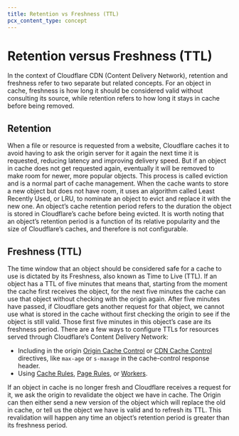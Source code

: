 ```yaml
---
title: Retention vs Freshness (TTL)
pcx_content_type: concept
---
```


# Retention versus Freshness (TTL)

In the context of Cloudflare CDN (Content Delivery Network), retention and freshness refer to two separate but related concepts. For an object in cache, freshness is how long it should be considered valid without consulting its source, while retention refers to how long it stays in cache before being removed.

## Retention

When a file or resource is requested from a website, Cloudflare caches it to avoid having to ask the origin server for it again the next time it is requested, reducing latency and improving delivery speed. But if an object in cache does not get requested again, eventually it will be removed to make room for newer, more popular objects. This process is called eviction and is a normal part of cache management. When the cache wants to store a new object but does not have room, it uses an algorithm called Least Recently Used, or LRU, to nominate an object to evict and replace it with the new one. An object’s cache retention period refers to the duration the object is stored in Cloudflare’s cache before being evicted. It is worth noting that an object’s retention period is a function of its relative popularity and the size of Cloudflare’s caches, and therefore is not configurable.

## Freshness (TTL)

The time window that an object should be considered safe for a cache to use is dictated by its Freshness, also known as Time to Live (TTL). If an object has a TTL of five minutes that means that, starting from the moment the cache first receives the object, for the next five minutes the cache can use that object without checking with the origin again. After five minutes have passed, if Cloudflare gets another request for that object, we cannot use what is stored in the cache without first checking the origin to see if the object is still valid. Those first five minutes in this object’s case are its freshness period. There are a few ways to configure TTLs for resources served through Cloudflare’s Content Delivery Network:

- Including in the origin [Origin Cache Control](/cache/concepts/cache-control/) or [CDN Cache Control](/cache/concepts/cache-control/) directives, like `max-age` or `s-maxage` in the cache-control response header.
- Using [Cache Rules](/cache/how-to/cache-rules/), [Page Rules](/cache/how-to/edge-browser-cache-ttl/create-page-rules/), or [Workers](/cache/concepts/interact-with-workers/).

If an object in cache is no longer fresh and Cloudflare receives a request for it, we ask the origin to revalidate the object we have in cache. The Origin can then either send a new version of the object which will replace the old in cache, or tell us the object we have is valid and to refresh its TTL. This revalidation will happen any time an object’s retention period is greater than its freshness period.